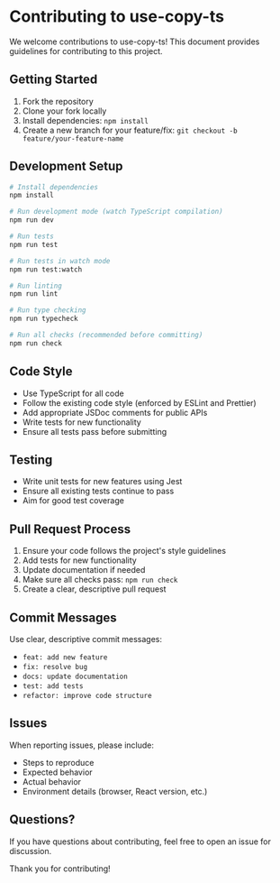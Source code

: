 # Contributing to use-copy-ts

We welcome contributions to use-copy-ts! This document provides guidelines for contributing to this project.

## Getting Started

1. Fork the repository
2. Clone your fork locally
3. Install dependencies: `npm install`
4. Create a new branch for your feature/fix: `git checkout -b feature/your-feature-name`

## Development Setup

```bash
# Install dependencies
npm install

# Run development mode (watch TypeScript compilation)
npm run dev

# Run tests
npm run test

# Run tests in watch mode
npm run test:watch

# Run linting
npm run lint

# Run type checking
npm run typecheck

# Run all checks (recommended before committing)
npm run check
```

## Code Style

- Use TypeScript for all code
- Follow the existing code style (enforced by ESLint and Prettier)
- Add appropriate JSDoc comments for public APIs
- Write tests for new functionality
- Ensure all tests pass before submitting

## Testing

- Write unit tests for new features using Jest
- Ensure all existing tests continue to pass
- Aim for good test coverage

## Pull Request Process

1. Ensure your code follows the project's style guidelines
2. Add tests for new functionality
3. Update documentation if needed
4. Make sure all checks pass: `npm run check`
5. Create a clear, descriptive pull request

## Commit Messages

Use clear, descriptive commit messages:
- `feat: add new feature`
- `fix: resolve bug`
- `docs: update documentation`
- `test: add tests`
- `refactor: improve code structure`

## Issues

When reporting issues, please include:
- Steps to reproduce
- Expected behavior
- Actual behavior
- Environment details (browser, React version, etc.)

## Questions?

If you have questions about contributing, feel free to open an issue for discussion.

Thank you for contributing!